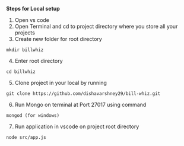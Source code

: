 **Steps for Local setup**

1. Open vs code
2. Open Terminal and cd to project directory where you store all your projects
3. Create new folder for root directory
```
mkdir billwhiz
```
4. Enter root directory
```
cd billwhiz
```
5. Clone project in your local by running
```
git clone https://github.com/dishavarshney29/bill-whiz.git
```
6. Run Mongo on terminal at Port 27017 using command 
```
mongod (for windows) 
```
7. Run application in vscode on project root directory
```
node src/app.js
```